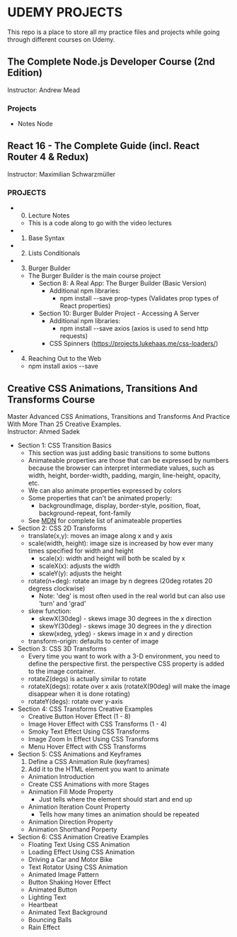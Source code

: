 # UDEMY PROJECTS

This repo is a place to store all my practice files and projects while going through different courses on Udemy.

## The Complete Node.js Developer Course (2nd Edition)  
Instructor: Andrew Mead  

### Projects  
- Notes Node



## React 16 - The Complete Guide (incl. React Router 4 & Redux)  
Instructor: Maximilian Schwarzmüller  

### PROJECTS  
- 0) Lecture Notes  
    - This is a code along to go with the video lectures
- 1) Base Syntax
- 2) Lists Conditionals
- 3) Burger Builder  
    - The Burger Builder is the main course project  
        - Section 8: A Real App: The Burger Builder (Basic Version)
            - Additional npm libraries: 
                - npm install --save prop-types (Validates prop types of React properties)  
        - Section 10: Burger Bulder Project - Accessing A Server  
            - Additional npm libraries: 
                - npm install --save axios (axios is used to send http requests)  
            - CSS Spinners (https://projects.lukehaas.me/css-loaders/)  
- 4)  Reaching Out to the Web  
     - npm install axios --save


## Creative CSS Animations, Transitions And Transforms Course  
Master Advanced CSS Animations, Transitions and Transforms And Practice With More Than 25 Creative Examples.  
Instructor: Ahmed Sadek  

- Section 1: CSS Transition Basics  
    - This section was just adding basic transitions to some buttons  
    - Animateable properties are those that can be expressed by numbers because the browser can interpret intermediate values, such as width, height, border-width, padding, margin, line-height, opacity, etc.
    - We can also animate properties expressed by colors
    - Some properties that can't be animated properly:  
        - backgroundImage, display, border-style, position, float, background-repeat, font-family 
    - See [MDN](https://developer.mozilla.org/en-US/docs/Web/CSS/CSS_animated_properties) for complete list of animateable properties
- Section 2: CSS 2D Transforms  
    - translate(x,y): moves an image along x and y axis  
    - scale(width, height): image size is increased by how ever many times specified for width and height
        - scale(x): width and height will both be scaled by x
        - scaleX(x): adjusts the width
        - scaleY(y): adjusts the height
    - rotate(n+deg): rotate an image by n degrees (20deg rotates 20 degress clockwise)  
        - Note: 'deg' is most often used in the real world but can also use 'turn' and 'grad'
    - skew function:  
        - skewX(30deg) - skews image 30 degrees in the x direction
        - skewY(30deg) - skews image 30 degrees in the y direction
        - skew(xdeg, ydeg) - skews image in x and y direction
    - transform-origin: defaults to center of image
- Section 3: CSS 3D Transforms  
  - Every time you want to work with a 3-D environment, you need to define the perspective first. the perspective CSS property is added to the image container.
  - rotateZ(degs) is actually similar to rotate
  - rotateX(degs): rotate over x axis (rotateX(90deg) will make the image disappear when it is done rotating)
  - rotateY(degs): rotate over y-axis
- Section 4: CSS Transforms Creative Examples  
    - Creative Button Hover Effect (1 - 8)  
    - Image Hover Effect with CSS Transforms (1 - 4)  
    - Smoky Text Effect Using CSS Transforms  
    - Image Zoom In Effect Using CSS Transforms  
    - Menu Hover Effect with CSS Transforms
- Section 5: CSS Animations and Keyframes  
    1) Define a CSS Animation Rule (keyframes)  
    2) Add it to the HTML element you want to animate
    - Animation Introduction  
    - Create CSS Animations with more Stages  
    - Animation Fill Mode Property  
        - Just tells where the element should start and end up
    - Animation Iteration Count Property  
        - Tells how many times an animation should be repeated
    - Animation Direction Property  
    - Animation Shorthand Porperty
- Section 6: CSS Animation Creative Examples  
    - Floating Text Using CSS Animation  
    - Loading Effect Using CSS Animation  
    - Driving a Car and Motor Bike
    - Text Rotator Using CSS Animation  
    - Animated Image Pattern  
    - Button Shaking Hover Effect  
    - Animated Button  
    - Lighting Text  
    - Heartbeat  
    - Animated Text Background  
    - Bouncing Balls  
    - Rain Effect